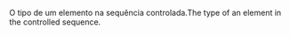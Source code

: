 <span data-ttu-id="39719-101">O tipo de um elemento na sequência controlada.</span><span class="sxs-lookup"><span data-stu-id="39719-101">The type of an element in the controlled sequence.</span></span>